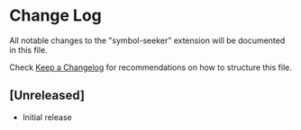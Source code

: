 # Change Log

All notable changes to the "symbol-seeker" extension will be documented in this file.

Check [Keep a Changelog](http://keepachangelog.com/) for recommendations on how to structure this file.

## [Unreleased]

- Initial release